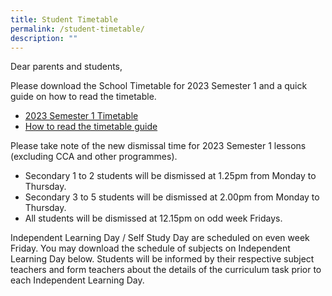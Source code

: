 ```yaml
---
title: Student Timetable
permalink: /student-timetable/
description: ""
---
```

Dear parents and students,

Please download the School Timetable for 2023 Semester 1 and a quick guide on how to read the timetable.

* [2023 Semester 1 Timetable](/files/2023-Semester-1-Timetable.pdf)
* [How to read the timetable guide](/files/How-to-read-the-timetable.pdf)

Please take note of the new dismissal time for 2023 Semester 1 lessons (excluding CCA and other programmes).

*   Secondary 1 to 2 students will be dismissed at 1.25pm from Monday to Thursday.
*   Secondary 3 to 5 students will be dismissed at 2.00pm from Monday to Thursday.
*   All students will be dismissed at 12.15pm on odd week Fridays.

Independent Learning Day / Self Study Day are scheduled on even week Friday. You may download the schedule of subjects on Independent Learning Day below. Students will be informed by their respective subject teachers and form teachers about the details of the curriculum task prior to each Independent Learning Day.